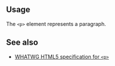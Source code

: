 ## Usage

The `<p>` element represents a paragraph.

## See also

* [WHATWG HTML5 specification for `<p>`](https://html.spec.whatwg.org/multipage/semantics.html#the-p-element)
